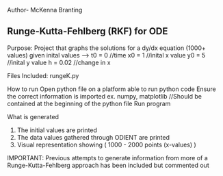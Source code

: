 Author- McKenna Branting

Runge-Kutta-Fehlberg (RKF) for ODE
------------------------------------------------------------------------------
Purpose: 
Project that graphs the solutions for a dy/dx equation (1000+ values) given inital values -->
t0 = 0  //time
x0 = 1  //inital x value
y0 = 5  //inital y value
h = 0.02    //change in x

Files Included:
rungeK.py

How to run
Open python file on a platform able to run python code
Ensure the correct information is imported 
    ex. numpy, matplotlib
    //Should be contained at the beginning of the python file
Run program 

What is generated
1. The initial values are printed
2. The data values gathered through ODIENT are printed
3. Visual representation showing ( 1000 - 2000 points (x-values) )

IMPORTANT: Previous attempts to generate information from more of a Runge-Kutta-Fehlberg 
approach has been included but commented out

